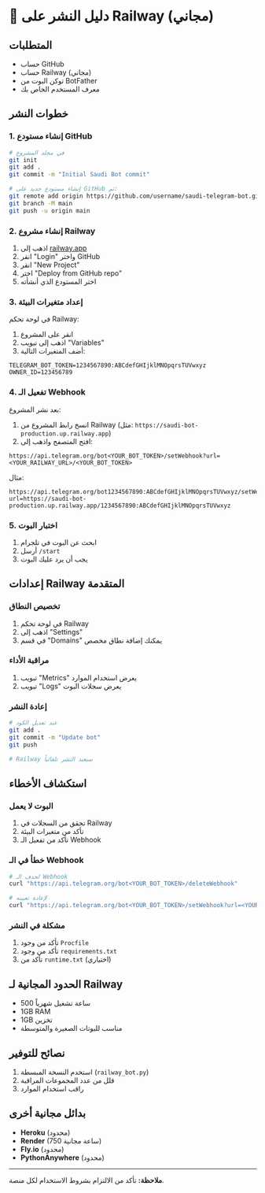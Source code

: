 # 🚀 دليل النشر على Railway (مجاني)

## المتطلبات

- حساب GitHub
- حساب Railway (مجاني)
- توكن البوت من BotFather
- معرف المستخدم الخاص بك

## خطوات النشر

### 1. إنشاء مستودع GitHub

```bash
# في مجلد المشروع
git init
git add .
git commit -m "Initial Saudi Bot commit"

# إنشاء مستودع جديد على GitHub ثم:
git remote add origin https://github.com/username/saudi-telegram-bot.git
git branch -M main
git push -u origin main
```

### 2. إنشاء مشروع Railway

1. اذهب إلى [railway.app](https://railway.app)
2. انقر "Login" واختر GitHub
3. انقر "New Project"
4. اختر "Deploy from GitHub repo"
5. اختر المستودع الذي أنشأته

### 3. إعداد متغيرات البيئة

في لوحة تحكم Railway:

1. انقر على المشروع
2. اذهب إلى تبويب "Variables"
3. أضف المتغيرات التالية:

```
TELEGRAM_BOT_TOKEN=1234567890:ABCdefGHIjklMNOpqrsTUVwxyz
OWNER_ID=123456789
```

### 4. تفعيل الـ Webhook

بعد نشر المشروع:

1. انسخ رابط المشروع من Railway (مثل: `https://saudi-bot-production.up.railway.app`)
2. افتح المتصفح واذهب إلى:

```
https://api.telegram.org/bot<YOUR_BOT_TOKEN>/setWebhook?url=<YOUR_RAILWAY_URL>/<YOUR_BOT_TOKEN>
```

مثال:
```
https://api.telegram.org/bot1234567890:ABCdefGHIjklMNOpqrsTUVwxyz/setWebhook?url=https://saudi-bot-production.up.railway.app/1234567890:ABCdefGHIjklMNOpqrsTUVwxyz
```

### 5. اختبار البوت

1. ابحث عن البوت في تلجرام
2. أرسل `/start`
3. يجب أن يرد عليك البوت

## إعدادات Railway المتقدمة

### تخصيص النطاق

1. في لوحة تحكم Railway
2. اذهب إلى "Settings"
3. في قسم "Domains" يمكنك إضافة نطاق مخصص

### مراقبة الأداء

1. تبويب "Metrics" يعرض استخدام الموارد
2. تبويب "Logs" يعرض سجلات البوت

### إعادة النشر

```bash
# عند تعديل الكود
git add .
git commit -m "Update bot"
git push

# Railway سيعيد النشر تلقائياً
```

## استكشاف الأخطاء

### البوت لا يعمل

1. تحقق من السجلات في Railway
2. تأكد من متغيرات البيئة
3. تأكد من تفعيل الـ Webhook

### خطأ في الـ Webhook

```bash
# لحذف الـ Webhook
curl "https://api.telegram.org/bot<YOUR_BOT_TOKEN>/deleteWebhook"

# لإعادة تعيينه
curl "https://api.telegram.org/bot<YOUR_BOT_TOKEN>/setWebhook?url=<YOUR_RAILWAY_URL>/<YOUR_BOT_TOKEN>"
```

### مشكلة في النشر

1. تأكد من وجود `Procfile`
2. تأكد من وجود `requirements.txt`
3. تأكد من `runtime.txt` (اختياري)

## الحدود المجانية لـ Railway

- 500 ساعة تشغيل شهرياً
- 1GB RAM
- 1GB تخزين
- مناسب للبوتات الصغيرة والمتوسطة

## نصائح للتوفير

1. استخدم النسخة المبسطة (`railway_bot.py`)
2. قلل من عدد المجموعات المراقبة
3. راقب استخدام الموارد

## بدائل مجانية أخرى

- **Heroku** (محدود)
- **Render** (750 ساعة مجانية)
- **Fly.io** (محدود)
- **PythonAnywhere** (محدود)

---

**ملاحظة:** تأكد من الالتزام بشروط الاستخدام لكل منصة.
